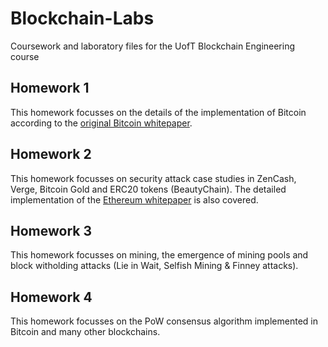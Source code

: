 # Blockchain-Labs
Coursework and laboratory files for the UofT Blockchain Engineering course

## Homework 1
This homework focusses on the details of the implementation of Bitcoin according to the [original Bitcoin whitepaper](https://bitcoin.org/bitcoin.pdf).

## Homework 2
This homework focusses on security attack case studies in ZenCash, Verge, Bitcoin Gold and ERC20 tokens (BeautyChain). The detailed implementation of the [Ethereum whitepaper](https://github.com/ethereum/wiki/wiki/White-Paper) is also covered. 

## Homework 3
This homework focusses on mining, the emergence of mining pools and block witholding attacks (Lie in Wait, Selfish Mining & Finney attacks).

## Homework 4
This homework focusses on the PoW consensus algorithm implemented in Bitcoin and many other blockchains.
